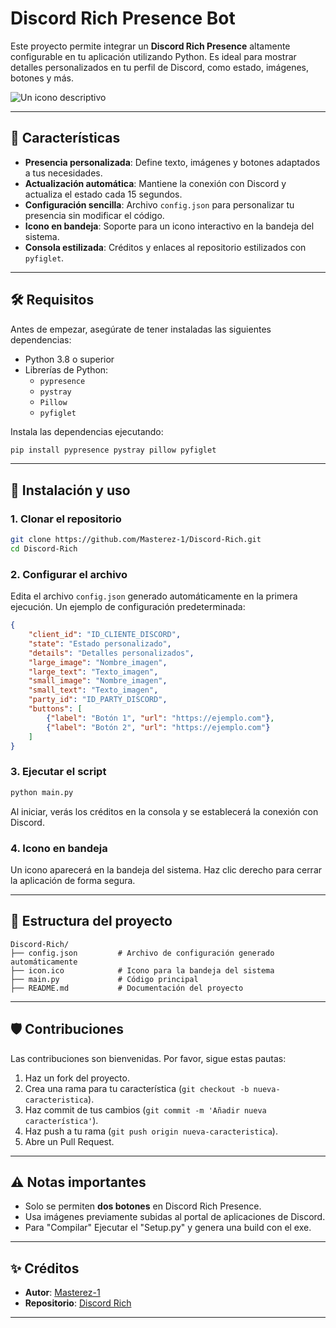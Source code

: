 # Discord Rich Presence Bot

Este proyecto permite integrar un **Discord Rich Presence** altamente configurable en tu aplicación utilizando Python. Es ideal para mostrar detalles personalizados en tu perfil de Discord, como estado, imágenes, botones y más.

<img src="https://media.discordapp.net/attachments/995115932756217887/1309568799531466813/UFiRY2d.png?ex=6747fd3c&is=6746abbc&hm=02c6c1da14e4c863efd10be03a40ef8e63f58abbfc0847f33025eca924a31aaf&=&format=webp&quality=lossless&width=341&height=216" alt="Un icono descriptivo" style="pointer-events: none;">



---

## 🎯 Características

- **Presencia personalizada**: Define texto, imágenes y botones adaptados a tus necesidades.
- **Actualización automática**: Mantiene la conexión con Discord y actualiza el estado cada 15 segundos.
- **Configuración sencilla**: Archivo `config.json` para personalizar tu presencia sin modificar el código.
- **Icono en bandeja**: Soporte para un icono interactivo en la bandeja del sistema.
- **Consola estilizada**: Créditos y enlaces al repositorio estilizados con `pyfiglet`.

---

## 🛠️ Requisitos

Antes de empezar, asegúrate de tener instaladas las siguientes dependencias:

- Python 3.8 o superior
- Librerías de Python:
  - `pypresence`
  - `pystray`
  - `Pillow`
  - `pyfiglet`

Instala las dependencias ejecutando:

```bash
pip install pypresence pystray pillow pyfiglet
```

---

## 🚀 Instalación y uso

### 1. Clonar el repositorio
```bash
git clone https://github.com/Masterez-1/Discord-Rich.git
cd Discord-Rich
```

### 2. Configurar el archivo
Edita el archivo `config.json` generado automáticamente en la primera ejecución. Un ejemplo de configuración predeterminada:

```json
{
    "client_id": "ID_CLIENTE_DISCORD",
    "state": "Estado personalizado",
    "details": "Detalles personalizados",
    "large_image": "Nombre_imagen",
    "large_text": "Texto_imagen",
    "small_image": "Nombre_imagen",
    "small_text": "Texto_imagen",
    "party_id": "ID_PARTY_DISCORD",
    "buttons": [
        {"label": "Botón 1", "url": "https://ejemplo.com"},
        {"label": "Botón 2", "url": "https://ejemplo.com"}
    ]
}
```

### 3. Ejecutar el script
```bash
python main.py
```

Al iniciar, verás los créditos en la consola y se establecerá la conexión con Discord.

### 4. Icono en bandeja
Un icono aparecerá en la bandeja del sistema. Haz clic derecho para cerrar la aplicación de forma segura.

---

## 📂 Estructura del proyecto

```plaintext
Discord-Rich/
├── config.json         # Archivo de configuración generado automáticamente
├── icon.ico            # Icono para la bandeja del sistema
├── main.py             # Código principal
├── README.md           # Documentación del proyecto
```

---

## 🛡️ Contribuciones

Las contribuciones son bienvenidas. Por favor, sigue estas pautas:

1. Haz un fork del proyecto.
2. Crea una rama para tu característica (`git checkout -b nueva-caracteristica`).
3. Haz commit de tus cambios (`git commit -m 'Añadir nueva característica'`).
4. Haz push a tu rama (`git push origin nueva-caracteristica`).
5. Abre un Pull Request.

---

## ⚠️ Notas importantes

- Solo se permiten **dos botones** en Discord Rich Presence.
- Usa imágenes previamente subidas al portal de aplicaciones de Discord.
- Para "Compilar" Ejecutar el "Setup.py" y genera una build con el exe.

---

## ✨ Créditos

- **Autor**: [Masterez-1](https://github.com/Masterez-1)
- **Repositorio**: [Discord Rich](https://github.com/Masterez-1/Discord-Rich)

---


